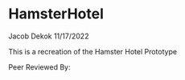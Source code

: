 # HamsterHotel
Jacob Dekok
11/17/2022

This is a recreation of the Hamster Hotel Prototype

Peer Reviewed By: 

